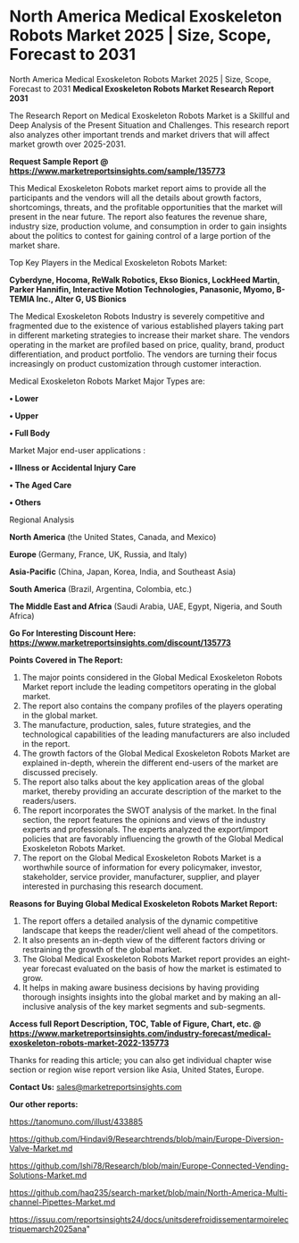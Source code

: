 # North America Medical Exoskeleton Robots Market 2025 | Size, Scope, Forecast to 2031
North America Medical Exoskeleton Robots Market 2025 | Size, Scope, Forecast to 2031
<strong>Medical Exoskeleton Robots Market Research Report 2031</strong>

The Research Report on Medical Exoskeleton Robots Market is a Skillful and Deep Analysis of the Present Situation and Challenges. This research report also analyzes other important trends and market drivers that will affect market growth over 2025-2031.

<strong>Request Sample Report @ <a href=https://www.marketreportsinsights.com/sample/135773>https://www.marketreportsinsights.com/sample/135773</a></strong>

This Medical Exoskeleton Robots market report aims to provide all the participants and the vendors will all the details about growth factors, shortcomings, threats, and the profitable opportunities that the market will present in the near future. The report also features the revenue share, industry size, production volume, and consumption in order to gain insights about the politics to contest for gaining control of a large portion of the market share.

Top Key Players in the Medical Exoskeleton Robots Market:

<strong>Cyberdyne, Hocoma, ReWalk Robotics, Ekso Bionics, LockHeed Martin, Parker Hannifin, Interactive Motion Technologies, Panasonic, Myomo, B-TEMIA Inc., Alter G, US Bionics</strong>

The Medical Exoskeleton Robots Industry is severely competitive and fragmented due to the existence of various established players taking part in different marketing strategies to increase their market share. The vendors operating in the market are profiled based on price, quality, brand, product differentiation, and product portfolio. The vendors are turning their focus increasingly on product customization through customer interaction.

Medical Exoskeleton Robots Market Major Types are:

<strong>• Lower

• Upper

• Full Body</strong>

Market Major end-user applications :

<strong>• Illness or Accidental Injury Care

• The Aged Care

• Others</strong>

Regional Analysis

</u><strong><b>North America</b></strong> (the United States, Canada, and Mexico)

<strong><b>Europe </b></strong>(Germany, France, UK, Russia, and Italy)

<strong><b>Asia-Pacific</b></strong> (China, Japan, Korea, India, and Southeast Asia)

<strong><b>South America</b></strong> (Brazil, Argentina, Colombia, etc.)

<strong><b>The Middle East and Africa</b></strong> (Saudi Arabia, UAE, Egypt, Nigeria, and South Africa)

<strong>Go For Interesting Discount Here: <a href=https://www.marketreportsinsights.com/discount/135773>https://www.marketreportsinsights.com/discount/135773</a></strong>

<strong>Points Covered in The Report:</strong>
<ol>
  <li>The major points considered in the Global Medical Exoskeleton Robots Market report include the leading competitors operating in the global market.</li>
  <li>The report also contains the company profiles of the players operating in the global market.</li>
  <li>The manufacture, production, sales, future strategies, and the technological capabilities of the leading manufacturers are also included in the report.</li>
  <li>The growth factors of the Global Medical Exoskeleton Robots Market are explained in-depth, wherein the different end-users of the market are discussed precisely.</li>
  <li>The report also talks about the key application areas of the global market, thereby providing an accurate description of the market to the readers/users.</li>
  <li>The report incorporates the SWOT analysis of the market. In the final section, the report features the opinions and views of the industry experts and professionals. The experts analyzed the export/import policies that are favorably influencing the growth of the Global Medical Exoskeleton Robots Market.</li>
  <li>The report on the Global Medical Exoskeleton Robots Market is a worthwhile source of information for every policymaker, investor, stakeholder, service provider, manufacturer, supplier, and player interested in purchasing this research document.</li>
</ol>
<strong>Reasons for Buying Global Medical Exoskeleton Robots Market Report:</strong>

<ol>
  <li>The report offers a detailed analysis of the dynamic competitive landscape that keeps the reader/client well ahead of the competitors.</li>
  <li>It also presents an in-depth view of the different factors driving or restraining the growth of the global market.</li>
  <li>The Global Medical Exoskeleton Robots Market report provides an eight-year forecast evaluated on the basis of how the market is estimated to grow.</li>
  <li>It helps in making aware business decisions by having providing thorough insights insights into the global market and by making an all-inclusive analysis of the key market segments and sub-segments.</li>
</ol>
<strong>Access full Report Description, TOC, Table of Figure, Chart, etc. @ <a href=https://www.marketreportsinsights.com/industry-forecast/medical-exoskeleton-robots-market-2022-135773>https://www.marketreportsinsights.com/industry-forecast/medical-exoskeleton-robots-market-2022-135773</a></strong>


Thanks for reading this article; you can also get individual chapter wise section or region wise report version like Asia, United States, Europe.

<strong>Contact Us:</strong>
sales@marketreportsinsights.com

<strong>Our other reports:</strong>

<a href=https://tanomuno.com/illust/433885>https://tanomuno.com/illust/433885</a>

<a href=https://github.com/Hindavi9/Researchtrends/blob/main/Europe-Diversion-Valve-Market.md>https://github.com/Hindavi9/Researchtrends/blob/main/Europe-Diversion-Valve-Market.md</a>

<a href=https://github.com/Ishi78/Research/blob/main/Europe-Connected-Vending-Solutions-Market.md>https://github.com/Ishi78/Research/blob/main/Europe-Connected-Vending-Solutions-Market.md</a>

<a href=https://github.com/haq235/search-market/blob/main/North-America-Multi-channel-Pipettes-Market.md>https://github.com/haq235/search-market/blob/main/North-America-Multi-channel-Pipettes-Market.md</a>

<a href=https://issuu.com/reportsinsights24/docs/unitsderefroidissementarmoirelectriquemarch2025ana>https://issuu.com/reportsinsights24/docs/unitsderefroidissementarmoirelectriquemarch2025ana</a>"

